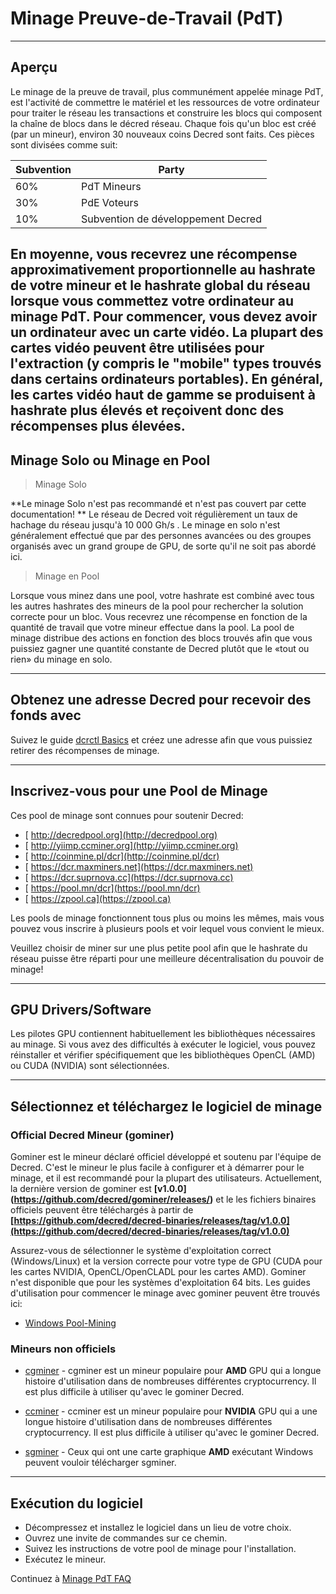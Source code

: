 # Minage Preuve-de-Travail (PdT)

---

## Aperçu

Le minage de la preuve de travail, plus communément appelée minage PdT, est l'activité
de commettre le matériel et les ressources de votre ordinateur pour traiter le réseau
les transactions et construire les blocs qui composent la chaîne de blocs dans le décred
réseau. Chaque fois qu'un bloc est créé (par un mineur), environ 30 nouveaux coins Decred
sont faits. Ces pièces sont divisées comme suit:

Subvention | Party
---     | ---
60%   | PdT Mineurs
30%   | PdE Voteurs
10%   | Subvention de développement Decred

En moyenne, vous recevrez une récompense approximativement proportionnelle au
hashrate de votre mineur et le hashrate global du réseau lorsque vous commettez
votre ordinateur au minage PdT. Pour commencer, vous devez avoir un ordinateur avec un
carte vidéo. La plupart des cartes vidéo peuvent être utilisées pour l'extraction (y compris le "mobile"
types trouvés dans certains ordinateurs portables). En général, les cartes vidéo haut de gamme se produisent à
hashrate plus élevés et reçoivent donc des récompenses plus élevées.
---

## Minage Solo ou Minage en Pool

> <i class="fa fa-male"></i> Minage Solo

<i class="fa fa-exclamation-triangle"></i> **Le minage Solo n'est pas recommandé et n'est pas couvert par cette documentation! ** Le réseau de Decred voit régulièrement un taux de hachage du réseau jusqu'à 10 000 Gh/s . Le minage en solo n'est généralement effectué que par des personnes avancées ou des groupes organisés avec un grand groupe de GPU, de sorte qu'il ne soit pas abordé ici.

> <i class="fa fa-users"></i> Minage en Pool

Lorsque vous minez dans une pool, votre hashrate est combiné avec tous les autres hashrates des mineurs de la pool pour rechercher la solution correcte pour un bloc. Vous recevrez une récompense en fonction de la quantité de travail que votre mineur effectue dans la pool.
La pool de minage distribue des actions en fonction des blocs trouvés afin que vous puissiez gagner une quantité constante de Decred plutôt que le «tout ou rien» du minage en solo.

---

## Obtenez une adresse Decred pour recevoir des fonds avec

Suivez le guide [dcrctl Basics](/start-up/user-guides/dcrctl-basics.md) et créez une adresse afin que vous puissiez retirer des récompenses de minage.

---

## <i class="fa fa-life-ring"></i> Inscrivez-vous pour une Pool de Minage

Ces pool de minage sont connues pour soutenir Decred:

* [<i class="fa fa-external-link-square"></i> http://decredpool.org](http://decredpool.org)
* [<i class="fa fa-external-link-square"></i> http://yiimp.ccminer.org](http://yiimp.ccminer.org)
* [<i class="fa fa-external-link-square"></i> http://coinmine.pl/dcr](http://coinmine.pl/dcr)
* [<i class="fa fa-external-link-square"></i> https://dcr.maxminers.net](https://dcr.maxminers.net)
* [<i class="fa fa-external-link-square"></i> https://dcr.suprnova.cc](https://dcr.suprnova.cc)
* [<i class="fa fa-external-link-square"></i> https://pool.mn/dcr](https://pool.mn/dcr)
* [<i class="fa fa-external-link-square"></i> https://zpool.ca](https://zpool.ca)

Les pools de minage fonctionnent tous plus ou moins les mêmes, mais vous pouvez vous inscrire à plusieurs pools et voir lequel vous convient le mieux.

Veuillez choisir de miner sur une plus petite pool afin que le hashrate du réseau puisse être réparti pour une meilleure décentralisation du pouvoir de minage!

---

## GPU Drivers/Software  

Les pilotes GPU contiennent habituellement les bibliothèques nécessaires au minage. Si vous avez des difficultés à exécuter le logiciel, vous pouvez réinstaller et vérifier spécifiquement que les bibliothèques OpenCL (AMD) ou CUDA (NVIDIA) sont sélectionnées.

---

## <i class="fa fa-download"></i> Sélectionnez et téléchargez le logiciel de minage

### Official Decred Mineur (gominer)

Gominer est le mineur déclaré officiel développé et soutenu par l'équipe de Decred. C'est le mineur le plus facile à configurer et à démarrer pour le minage, et il est recommandé pour la plupart des utilisateurs. Actuellement, la dernière version de gominer est **<i class="fa fa-github"></i> [v1.0.0] (https://github.com/decred/gominer/releases/)** et le les fichiers binaires officiels peuvent être téléchargés à partir de **[https://github.com/decred/decred-binaries/releases/tag/v1.0.0](https://github.com/decred/decred-binaries/releases/tag/v1.0.0)**

Assurez-vous de sélectionner le système d'exploitation correct (Windows/Linux) et la version correcte pour votre type de GPU (CUDA pour les cartes NVIDIA, OpenCL/OpenCLADL pour les cartes AMD). Gominer n'est disponible que pour les systèmes d'exploitation 64 bits. Les guides d'utilisation pour commencer le minage avec gominer peuvent être trouvés ici:

- [Windows Pool-Mining](/mining/proof-of-work/pool-mining/gominer/windows.md)

### Mineurs non officiels

* <i class="fa fa-github"></i> [cgminer](https://github.com/kR105-zz/cgminer) - cgminer est un mineur populaire pour **AMD** GPU qui a longue histoire d'utilisation dans de nombreuses différentes cryptocurrency. Il est plus difficile à utiliser qu'avec le gominer Decred.

* <i class="fa fa-github"></i> [ccminer](https://github.com/tpruvot/ccminer) - ccminer est un mineur populaire pour **NVIDIA** GPU qui a une longue histoire d'utilisation dans de nombreuses différentes cryptocurrency. Il est plus difficile à utiliser qu'avec le gominer Decred.

* <i class="fa fa-github"></i> [sgminer](https://github.com/tpruvot/sgminer) - Ceux qui ont une carte graphique **AMD** exécutant Windows peuvent vouloir télécharger sgminer.

---

## Exécution du logiciel

* Décompressez et installez le logiciel dans un lieu de votre choix.
* Ouvrez une invite de commandes sur ce chemin.
* Suivez les instructions de votre pool de minage pour l'installation.
* Exécutez le mineur.

Continuez à [Minage PdT FAQ](/faq/proof-of-work-mining.md)
